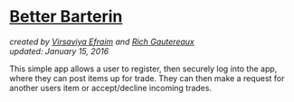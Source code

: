# [Better Barterin](https://better-bartering.herokuapp.com/)

 *created by [Virsaviya Efraim](https://twitter.com/VirsaviyaEfraim) and [Rich Gautereaux](https://twitter.com/Tripleoughtt)*  
 *updated: January 15, 2016*

This simple app allows a user to register, then securely log into the app, where they can post items up for trade.  They can then make a request for another users item or accept/decline incoming trades.  